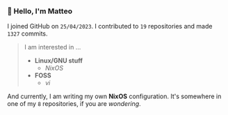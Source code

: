 ### 👋 Hello, I'm Matteo

I joined GitHub on `25/04/2023`.
I contributed to `19` repositories and made `1327` commits.

> I am interested in ...
> 
> - **Linux/GNU stuff**
>     - *NixOS*
> - **FOSS**
>   - *vi*

And currently, I am writing my own **NixOS** configuration. It's somewhere in one of my `8` repositories, if you are *wondering*.
